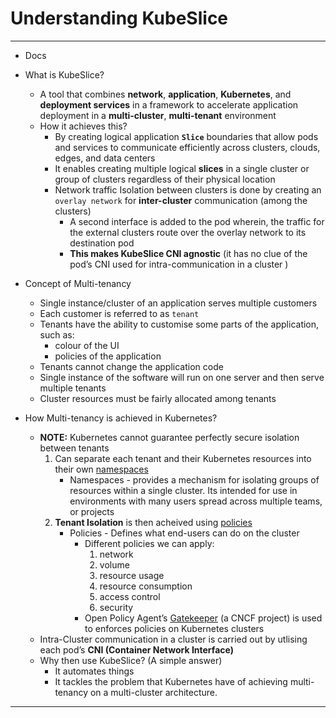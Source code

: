 # Understanding KubeSlice

---

- Docs
    
    [](https://kubeslice.io/documentation/open-source/0.2.0)
    
- What is KubeSlice?
    - A tool that combines **network**, **application**, **Kubernetes**, and **deployment services** in a framework to accelerate application deployment in a **multi-cluster**, **multi-tenant** environment
    - How it achieves this?
        - By creating logical application **`Slice`** boundaries that allow pods and services to communicate efficiently across clusters, clouds, edges, and data centers
        - It enables creating multiple logical **slices** in a single cluster or group of clusters regardless of their physical location
        - Network traffic Isolation between clusters is done by creating an `overlay network` for **inter-cluster** communication (among the clusters)
            - A second interface is added to the pod wherein, the traffic for the external clusters route over the overlay network to its destination pod
            - **This makes KubeSlice CNI agnostic** (it has no clue of the pod’s CNI used for intra-communication in a cluster )
- Concept of Multi-tenancy
    - Single instance/cluster of an application serves multiple customers
    - Each customer is referred to as `tenant`
    - Tenants have the ability to customise some parts of the application, such as:
        - colour of the UI
        - policies of the application
    - Tenants cannot change the application code
    - Single instance of the software will run on one server and then serve multiple tenants
    - Cluster resources must be fairly allocated among tenants
- How Multi-tenancy is achieved in Kubernetes?
    - **NOTE:** Kubernetes cannot guarantee perfectly secure isolation between tenants
        1. Can separate each tenant and their Kubernetes resources into their own [namespaces](https://kubernetes.io/docs/concepts/overview/working-with-objects/namespaces/)
            - Namespaces - provides a mechanism for isolating groups of resources within a single cluster. Its intended for use in environments with many users spread across multiple teams, or projects
        2. **Tenant Isolation** is then acheived using [policies](https://kubernetes.io/docs/concepts/policy/)
            - Policies - Defines what end-users can do on the cluster
                - Different policies we can apply:
                    1. network
                    2. volume
                    3. resource usage
                    4. resource consumption
                    5. access control
                    6. security
                - Open Policy Agent’s [Gatekeeper](https://www.notion.so/Understanding-KubeSlice-5bd1e4dfa4434931a3ac211afca30fc6) (a CNCF project) is used to enforces policies on Kubernetes clusters
    - Intra-Cluster communication in a cluster is carried out by utlising each pod’s **CNI (Container Network Interface)**
    - Why then use KubeSlice? (A simple answer)
        - It automates things
        - It tackles the problem that Kubernetes have of achieving multi-tenancy on a multi-cluster architecture.

---